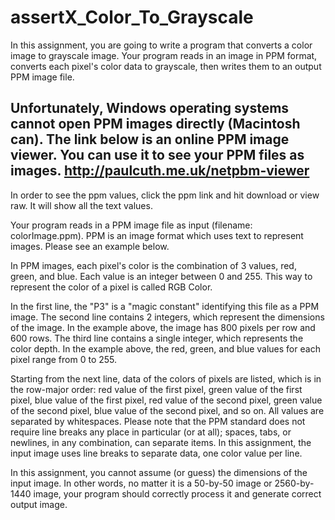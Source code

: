 # assertX_Color_To_Grayscale
In this assignment, you are going to write a program that converts a color image to grayscale image.  Your program reads in an image in PPM format, converts each pixel's color data to grayscale, then writes them to an output PPM image file.

## Unfortunately, Windows operating systems cannot open PPM images directly (Macintosh can).  The link below is an online PPM image viewer.  You can use it to see your PPM files as images. http://paulcuth.me.uk/netpbm-viewer

In order to see the ppm values, click the ppm link and hit download or view raw. It will show all the text values.

Your program reads in a PPM image file as input (filename: colorImage.ppm).  PPM is an image format which uses text to represent images.  Please see an example below.

In PPM images, each pixel's color is the combination of 3 values, red, green, and blue.  Each value is an integer between 0 and 255.  This way to represent the color of a pixel is called RGB Color.

In the first line, the "P3" is a "magic constant" identifying this file as a PPM image.  The second line contains 2 integers, which represent the dimensions of the image.  In the example above, the image has 800 pixels per row and 600 rows.  The third line contains a single integer, which represents the color depth.  In the example above, the red, green, and blue values for each pixel range from 0 to 255.

Starting from the next line, data of the colors of pixels are listed, which is in the row-major order: red value of the first pixel, green value of the first pixel, blue value of the first pixel, red value of the second pixel, green value of the second pixel, blue value of the second pixel, and so on.  All values are separated by whitespaces.  Please note that the PPM standard does not require line breaks any place in particular (or at all); spaces, tabs, or newlines, in any combination, can separate items.  In this assignment, the input image uses line breaks to separate data, one color value per line.

In this assignment, you cannot assume (or guess) the dimensions of the input image.  In other words, no matter it is a 50-by-50 image or 2560-by-1440 image, your program should correctly process it and generate correct output image.

